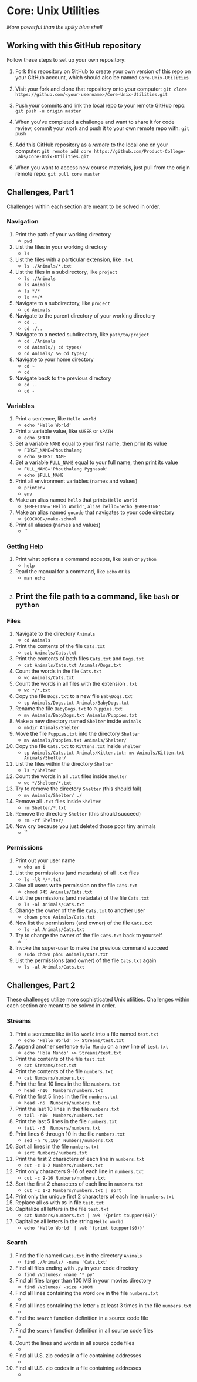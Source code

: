 # Core: Unix Utilities

_More powerful than the spiky blue shell_

## Working with this GitHub repository

Follow these steps to set up your own repository:

1. Fork this repository on GitHub to create your own version of this repo on your GitHub account, which should also be named `Core-Unix-Utilities`

1. Visit your fork and clone that repository onto your computer:
`git clone https://github.com/<your-username>/Core-Unix-Utilities.git`

1. Push your commits and link the local repo to your remote GitHub repo:
`git push -u origin master`

1. When you've completed a challenge and want to share it for code review, commit your work and push it to your own remote repo with:
`git push`

1. Add this GitHub repository as a _remote_ to the local one on your computer:
`git remote add core https://github.com/Product-College-Labs/Core-Unix-Utilities.git`

1. When you want to access new course materials, just pull from the origin remote repo:
`git pull core master`

## Challenges, Part 1

Challenges within each section are meant to be solved in order.

### Navigation

1.  Print the path of your working directory
    - `pwd`
1.  List the files in your working directory
    - `ls`
1.  List the files with a particular extension, like `.txt`
    - `ls ./Animals/*.txt`
1.  List the files in a subdirectory, like `project`
    - `ls ./Animals`
    - `ls Animals`
    - `ls */*`
    - `ls **/*`
1.  Navigate to a subdirectory, like `project`
    - `cd Animals`
1.  Navigate to the parent directory of your working directory
    - `cd ..`
    - `cd ./..`
1.  Navigate to a nested subdirectory, like `path/to/project`
    - `cd ./Animals`
    - `cd Animals/; cd types/`
    - `cd Animals/ && cd types/`
1.  Navigate to your home directory
    - `cd ~` 
    - `cd `
1.  Navigate back to the previous directory
    - `cd ..`
    - `cd -`

### Variables

1.  Print a sentence, like `Hello world`
    - `echo 'Hello World'`
1.  Print a variable value, like `$USER` or `$PATH`
    - `echo $PATH`
1.  Set a variable `NAME` equal to your first name, then print its value
    - `FIRST_NAME=Phouthalang`
    - `echo $FIRST_NAME`
1.  Set a variable `FULL_NAME` equal to your full name, then print its value
    - `FULL_NAME='Phouthalang Pygnasak'`
    - `echo $FULL_NAME`
1.  Print all environment variables (names and values)
    - `printenv`
    - `env`
1.  Make an alias named `hello` that prints `Hello world`
    - `$GREETING='Hello World'`, `alias hello='echo $GREETING'`
1.  Make an alias named `gocode` that navigates to your code directory
    - `$GOCODE=/make-school`
1.  Print all aliases (names and values)
    - ``

### Getting Help

1.  Print what options a command accepts, like `bash` or `python`
    - `help`
1.  Read the manual for a command, like `echo` or `ls`
    - `man echo`
1.  Print the file path to a command, like `bash` or `python`
    -

### Files

1.  Navigate to the directory `Animals`
    - `cd Animals`
1.  Print the contents of the file `Cats.txt`
    - `cat Animals/Cats.txt`
1.  Print the contents of both files `Cats.txt` and `Dogs.txt`
    - `cat Animals/Cats.txt Animals/Dogs.txt`
1.  Count the words in the file `Cats.txt`
    - `wc Animals/Cats.txt`
1.  Count the words in all files with the extension `.txt`
    - `wc */*.txt`
1.  Copy the file `Dogs.txt` to a new file `BabyDogs.txt`
    - `cp Animals/Dogs.txt Animals/BabyDogs.txt`
1.  Rename the file `BabyDogs.txt` to `Puppies.txt`
    - `mv Animals/BabyDogs.txt Animals/Puppies.txt`
1.  Make a new directory named `Shelter` inside `Animals`
    - `mkdir Animals/Shelter`
1.  Move the file `Puppies.txt` into the directory `Shelter`
    - `mv Animals/Puppies.txt Animals/Shelter/`
1.  Copy the file `Cats.txt` to `Kittens.txt` inside `Shelter`
    - `cp Animals/Cats.txt Animals/Kitten.txt; mv Animals/Kitten.txt Animals/Shelter/`
1.  List the files within the directory `Shelter`
    - `ls */Shelter`
1.  Count the words in all `.txt` files inside `Shelter`
    - `wc */Shelter/*.txt`
1.  Try to remove the directory `Shelter` (this should fail)
    - `mv Animals/Shelter/ ./`
1.  Remove all `.txt` files inside `Shelter`
    - `rm Shelter/*.txt`
1.  Remove the directory `Shelter` (this should succeed)
    - `rm -rf Shelter/`
1.  Now cry because you just deleted those poor tiny animals
    - ``

### Permissions

1.  Print out your user name
    - `who am i`
1.  List the permissions (and metadata) of all `.txt` files
    - `ls -lR */*.txt`
1.  Give all users write permission on the file `Cats.txt`
    - `chmod 745 Animals/Cats.txt`
1.  List the permissions (and metadata) of the file `Cats.txt`
    - `ls -al Animals/Cats.txt`
1.  Change the owner of the file `Cats.txt` to another user
    - `chown phou Animals/Cats.txt`
1.  Now list the permissions (and owner) of the file `Cats.txt`
    - `ls -al Animals/Cats.txt`
1.  Try to change the owner of the file `Cats.txt` back to yourself
    - ``
1.  Invoke the super-user to make the previous command succeed
    - `sudo chown phou Animals/Cats.txt`
1.  List the permissions (and owner) of the file `Cats.txt` again
    - `ls -al Animals/Cats.txt`


## Challenges, Part 2

These challenges utilize more sophisticated Unix utilities.
Challenges within each section are meant to be solved in order.

### Streams

1.  Print a sentence like `Hello world` into a file named `test.txt`
    - `echo 'Hello World' >> Streams/test.txt`
1.  Append another sentence `Hola Mundo` on a new line of `test.txt`
    - `echo 'Hola Mundo' >> Streams/test.txt`
1.  Print the contents of the file `test.txt`
    - `cat Streams/test.txt` 
1.  Print the contents of the file `numbers.txt`
    - `cat Numbers/numbers.txt`
1.  Print the first 10 lines in the file `numbers.txt`
    - `head -n10  Numbers/numbers.txt`
1.  Print the first 5 lines in the file `numbers.txt`
    - `head -n5  Numbers/numbers.txt`
1.  Print the last 10 lines in the file `numbers.txt`
    - `tail -n10  Numbers/numbers.txt`
1.  Print the last 5 lines in the file `numbers.txt`
    - `tail -n5  Numbers/numbers.txt`
1.  Print lines 6 through 10 in the file `numbers.txt`
    - `sed -n '6,10p' Numbers/numbers.txt`
1.  Sort all lines in the file `numbers.txt`
    - `sort Numbers/numbers.txt`
1.  Print the first 2 characters of each line in `numbers.txt`
    - `cut -c 1-2 Numbers/numbers.txt`
1.  Print only characters 9-16 of each line in `numbers.txt`
    - `cut -c 9-16 Numbers/numbers.txt`
1.  Sort the first 2 characters of each line in `numbers.txt`
    - `cut -c 1-2 Numbers/numbers.txt | sort`
1.  Print only the unique first 2 characters of each line in `numbers.txt`
1.  Replace all `o`s with `0`s in file `test.txt`
1.  Capitalize all letters in the file `test.txt`
    - ` cat Numbers/numbers.txt | awk '{print toupper($0)}' `
1.  Capitalize all letters in the string `Hello world`
    - `echo 'Hello World' | awk '{print toupper($0)}'`

### Search

1.  Find the file named `Cats.txt` in the directory `Animals`
    - ` find ./Animals/ -name 'Cats.txt' `
1.  Find all files ending with `.py` in your code directory
    - ` find /Volumes/ -name '*.py' `
1.  Find all files larger than 100 MB in your movies directory
    - ` find /Volumes/ -size +100M `
1.  Find all lines containing the word `one` in the file `numbers.txt`
    - ` ` 
1.  Find all lines containing the letter `e` at least 3 times in the file `numbers.txt`
    - ` `
1.  Find the `search` function definition in a source code file
    - ` `
1.  Find the `search` function definition in all source code files
    - ` `
1.  Count the lines and words in all source code files
    - ` `
1.  Find all U.S. zip codes in a file containing addresses
    - ` `
1.  Find all U.S. zip codes in a file containing addresses
    - ` `

